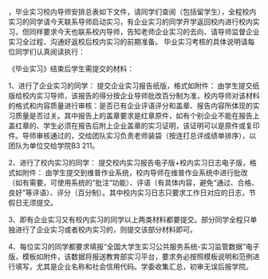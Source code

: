 
，毕业实习校内导师安排总表如下文件，请同学们查阅（包括留学生），全程校内实习的同学请今天联系导师启动实习，有企业实习的同学开学返回校内进行校内实习，但同样要求今天也联系校内导师，告知老师企业实习的去向、请导师监督企业实习全过程、沟通好返校后校内实习的前期准备。
       毕业实习考核的具体说明请每位同学们认真阅读执行：

《毕业实习》结束后学生需提交的材料：

1、进行了企业实习的同学：
提交企业实习报告纸版，格式如附件：
由学生提交纸版给校内实习导师，该报告的得分按企业导师批改百分制为准，校内导师对该材料的格式和内容质量进行审核：是否已有企业评语评分和盖章、报告内容所体现的实习质量是否过关。其中报告上的盖章要求是红章原件，如有个别企业不能在报告上盖红章的、学生必须在报告后附上企业盖章的实习证明，该证明可以是原件或复印件。导师审核通过的，交给团队实习负责老师装袋（按连打总评成绩单排序），以团队为单位交给学院B3 211。

2、进行了校内实习的同学：
提交校内实习报告电子版+校内实习日志电子版，格式如附件：
由学生提交到维普作业系统，校内导师在维普作业系统中进行批改（如有需要，可使用系统的“批注”功能）、评语（有具体内容，避免“通过、合格、良好”等评语）、评分（百分制）。其中校内实习日志只要求工作日对应的日志，节假日无须提交。

3、即有企业实习又有校内实习的同学以上两类材料都要提交。部分同学全程只单独进行了企业实习或者校内实习的，则提交该部分材料即可。

4、每位实习的同学都要求填报“全国大学生实习公共服务系统-实习监管数据”电子版，模板如附件，该数据将报送教育部实习平台，要求务必按照模板说明和范例进行填写，尤其是企业名称和社会信用代码。学委收集汇总，初审无误后报学院。